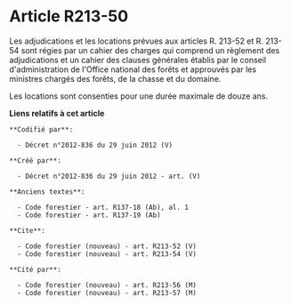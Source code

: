 # Article R213-50

Les adjudications et les locations prévues aux articles R. 213-52 et R. 213-54 sont régies par un cahier des charges qui
comprend un règlement des adjudications et un cahier des clauses générales établis par le conseil d'administration de
l'Office national des forêts et approuvés par les ministres chargés des forêts, de la chasse et du domaine. 

Les locations sont consenties pour une durée maximale de douze ans.

**Liens relatifs à cet article**

	**Codifié par**:

	  - Décret n°2012-836 du 29 juin 2012 (V)

	**Créé par**:

	  - Décret n°2012-836 du 29 juin 2012 - art. (V)

	**Anciens textes**:

	  - Code forestier - art. R137-18 (Ab), al. 1
	  - Code forestier - art. R137-19 (Ab)

	**Cite**:

	  - Code forestier (nouveau) - art. R213-52 (V)
	  - Code forestier (nouveau) - art. R213-54 (V)

	**Cité par**:

	  - Code forestier (nouveau) - art. R213-56 (M)
	  - Code forestier (nouveau) - art. R213-57 (M)

